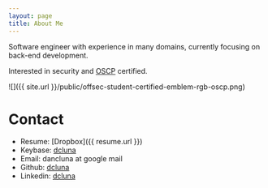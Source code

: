 ```yaml
---
layout: page
title: About Me
---
```


Software engineer with experience in many domains, currently focusing on back-end development.

Interested in security and [OSCP](https://www.offensive-security.com/information-security-certifications/oscp-offensive-security-certified-professional/) certified.

![]({{ site.url }}/public/offsec-student-certified-emblem-rgb-oscp.png)

Contact
=======

* Resume: [Dropbox]({{ resume.url }})
* Keybase: [dcluna](https://keybase.io/dcluna)
* Email: dancluna at google mail
* Github: [dcluna](http://www.github.com/dcluna)
* Linkedin: [dcluna](https://www.linkedin.com/in/dcluna)

<a frameborder="0" data-theme="dark" data-layers="1,2,3,4" data-stack-embed="true" href="https://embed.stackshare.io/stacks/embed/c8dfe8690c6320"/>
